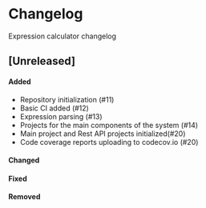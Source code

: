 # Changelog
Expression calculator changelog


## [Unreleased]
#### Added
- Repository initialization (#11)
- Basic CI added (#12)
- Expression parsing (#13)
- Projects for the main components of the system (#14)
- Main project and Rest API projects initialized(#20)
- Code coverage reports uploading to codecov.io (#20)

#### Changed


#### Fixed


#### Removed

